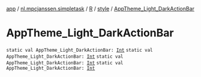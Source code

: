 [app](../../../index.md) / [nl.mpcjanssen.simpletask](../../index.md) / [R](../index.md) / [style](index.md) / [AppTheme_Light_DarkActionBar](.)

# AppTheme_Light_DarkActionBar

`static val AppTheme_Light_DarkActionBar: `[`Int`](https://kotlinlang.org/api/latest/jvm/stdlib/kotlin/-int/index.html)
`static val AppTheme_Light_DarkActionBar: `[`Int`](https://kotlinlang.org/api/latest/jvm/stdlib/kotlin/-int/index.html)
`static val AppTheme_Light_DarkActionBar: `[`Int`](https://kotlinlang.org/api/latest/jvm/stdlib/kotlin/-int/index.html)
`static val AppTheme_Light_DarkActionBar: `[`Int`](https://kotlinlang.org/api/latest/jvm/stdlib/kotlin/-int/index.html)
